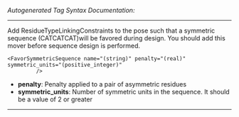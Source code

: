 _Autogenerated Tag Syntax Documentation:_

---
Add ResidueTypeLinkingConstraints to the pose such that a symmetric sequence (CATCATCAT)will be favored during design. You should add this mover before sequence design is performed.

```
<FavorSymmetricSequence name="(string)" penalty="(real)" symmetric_units="(positive_integer)"
         />
```

-   **penalty**: Penalty applied to a pair of asymmetric residues
-   **symmetric_units**: Number of symmetric units in the sequence. It should be a value of 2 or greater

---
